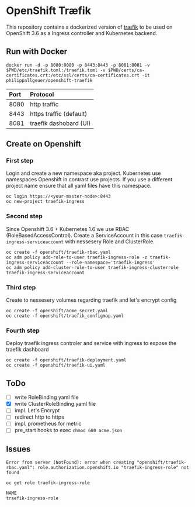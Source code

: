 # OpenShift Træfik

This repository contains a dockerized version of [træfik](https://www.traefik.io)
to be used on OpenShift 3.6 as a Ingress controller and Kubernetes backend.

## Run with Docker

    docker run -d -p 8080:8080 -p 8443:8443 -p 8081:8081 -v $PWD/etc/traefik.toml:/traefik.toml -v $PWD/certs/ca-certificates.crt:/etc/ssl/certs/ca-certificates.crt -it philippallgeuer/openshift-traefik

| Port | Protocol     |
| :------------- | :------------- |
| 8080       | http traffic |
| 8443       | https traffic (default) |
| 8081       | traefik dashobard (UI) |

## Create on Openshift


### First step

Login and create a new namespace aka project. Kubernetes use namespaces Openshift in contrast use projects.
If you use a different project name ensure that all yaml files have this namespace.

    oc login https://<your-master-node>:8443
    oc new-project traefik-ingress

### Second step

Since Openshift 3.6 + Kubernetes 1.6 we use RBAC (RoleBasedAccessControl).
Create a ServiceAccount in this case ```traefik-ingress-serviceaccount``` with nessesery Role and ClusterRole.

    oc create -f openshift/traefik-rbac.yaml
    oc adm policy add-role-to-user traefik-ingress-role -z traefik-ingress-serviceaccount --role-namespace='traefik-ingress'
    oc adm policy add-cluster-role-to-user traefik-ingress-clusterrole  traefik-ingress-serviceaccount

### Third step

Create to nessesery volumes regarding traefik and let's encrypt config

    oc create -f openshift/acme_secret.yaml
    oc create -f openshift/traefik_configmap.yaml

### Fourth step

Deploy traefik ingress controler and service with ingress to expose the traefik dashboard

    oc create -f openshift/traefik-deployment.yaml
    oc create -f openshift/traefik-ui.yaml

## ToDo

- [ ] write RoleBinding yaml file
- [x] write ClusterRoleBinding yaml file
- [ ] impl. Let's Encrypt
- [ ] redirect http to https
- [ ] impl. prometheus for metric
- [ ] pre_start hooks to exec ```chmod 600 acme.json```

## Issues

    Error from server (NotFound): error when creating "openshift/traefik-rbac.yaml": role.authorization.openshift.io "traefik-ingress-role" not found

    oc get role traefik-ingress-role

    NAME
    traefik-ingress-role
